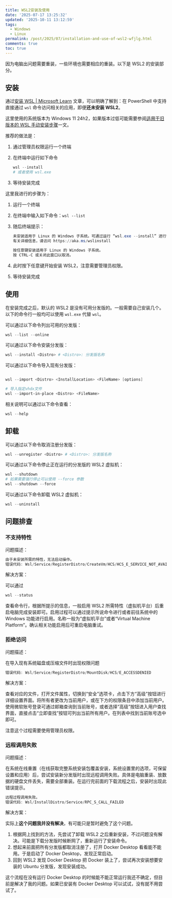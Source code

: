 ```yaml
---
title: WSL2安装及使用
date: '2025-07-17 13:25:32'
updated: '2025-10-11 13:12:59'
tags:
  - Windows
  - Linux
permalink: /post/2025/07/installation-and-use-of-wsl2-wfjlg.html
comments: true
toc: true
---
```




因为电脑出问题需要重装，一些环境也需要相应的重装。以下是 WSL2 的安装部分。

## 安装

通过[安装 WSL | Microsoft Learn](https://learn.microsoft.com/zh-cn/windows/wsl/install) 文章，可以明确了解到：在 PowerShell 中支持直接通过 `wsl` ​命令访问相关的应用，即便**还未安装 WSL2**。

这里使用的系统版本为 Windows 11 24h2，如果版本过低可能需要参阅[适用于旧版本的 WSL 手动安装步骤](https://learn.microsoft.com/zh-cn/windows/wsl/install-manual)一文。

推荐的做法是：

1. 通过管理员权限运行一个终端
2. 在终端中运行如下命令

    ```powershell
    wsl --install
    # 或者使用 wsl.exe
    ```
3. 等待安装完成

这里我进行的步骤为：

1. 运行一个终端
2. 在终端中输入如下命令：`wsl --list`
3. 随后终端提示：

    ```powershell
    未安装适用于 Linux 的 Windows 子系统。可通过运行 “wsl.exe --install” 进行安装。
    有关详细信息，请访问 https://aka.ms/wslinstall

    按任意键安装适用于 Linux 的 Windows 子系统。
    按 CTRL-C 或关闭此窗口以取消。
    ```
4. 此时按下任意键开始安装 WSL2，注意需要管理员权限。
5. 等待安装完成

## 使用

在安装完成之后，默认的 WSL2 是没有可用分发版的。一般需要自己安装几个。以下的命令行一般均可以使用 `wsl.exe`​ 代替 `wsl`。

可以通过以下命令列出可用的分发版：

```powershell
wsl --list --online
```

可以通过以下命令安装分发版：

```powershell
wsl --install <Distro> # <Distro>: 分发版名称
```

可以通过以下命令导入现有分发版：

```powershell

wsl --import <Distro> <InstallLocation> <FileName> [options]

# 导入指定vhdx文件
wsl --import-in-place <Distro> <FileName>
```

相关说明可以通过以下命令查看：

```powershell
wsl --help
```

## 卸载

可以通过以下命令取消注册分发版：

```powershell
wsl --unregister <Distro> # <Distro>: 分发版名称
```

可以通过以下命令停止正在运行的分发版的 WSL2 虚拟机：

```powershell
wsl --shutdown
# 如果需要强行停止可以使用 --force 参数
wsl --shutdown --force
```

可以通过以下命令卸载 WSL2 虚拟机：

```powershell
wsl --uninstall
```

## 问题排查

### 不支持特性

问题描述：

```powershell
由于未安装所需的特性，无法启动操作。
错误代码: Wsl/Service/RegisterDistro/CreateVm/HCS/HCS_E_SERVICE_NOT_AVAILABLE
```

解决方案：

可以通过

```powershell
wsl --status
```

查看命令行，根据所提示的信息，一般启用 WSL2 所需特性（虚拟机平台）后重启电脑完成安装即可。启用过程可以通过提示所说命令进行或者前往系统中的 Windows 功能进行启用。名称一般为“虚拟机平台”或者“Virtual Machine Platform”。确认相关功能启用后可重启电脑重试。

### 拒绝访问

问题描述：

在导入现有系统磁盘或压缩文件时出现权限问题

```powershell
错误代码: Wsl/Service/RegisterDistro/MountDisk/HCS/E_ACCESSDENIED
```

解决方案：

查看对应的文件，打开文件属性，切换到“安全”选项卡，点击下方“高级”按钮进行详细设置界面。将所有者更改为当前用户，或在下方的权限条目中添加当前用户。使用微软账号登录可通过邮箱查询到当前账号，或者选择“高级”按钮进入用户查找界面，直接点击“立即查找”按钮可列出当前所有用户。在列表中找到当前账号选中即可。

注意这个过程需要使用管理员权限。

### 远程调用失败

问题描述：

在系统在线重置（在线获取完整系统安装包覆盖安装，系统设置里的选项，可保留设置和应用）后，尝试安装新分发版时出现远程调用失败。具体是电脑重装、放数据的硬盘文件丢失，需要全部重装。在运行完前面的下载流程之后，安装时出现此错误提示。

```powershell
远程过程调用失败。
错误代码: Wsl/InstallDistro/Service/RPC_S_CALL_FAILED
```

解决方案：

实际上**这个问题我并没有解决**，有可能只是暂时避免了这个问题。

1. 根据网上找到的方法，先尝试了卸载 WSL2 之后重新安装，不过问题没有解决。可能是下载分发版时候断网了，重新运行了安装命令。
2. 想起来前面把所有分发版都取消注册了，打开 Docker Desktop 看看能不能用。于是启动了 Docker Desktop，发现正常启动。
3. 回到 WSL2 发现 Docker Desktop 把 Docker 装上了，尝试再次安装想要安装的 Ubuntu 分发版，发现安装成功。

这个流程在没有运行 Docker Desktop 的时候能不能正常运行我还不确定，但目前是解决了我的问题。如果已安装有 Docker Desktop 可以试试，没有就不用尝试了。
